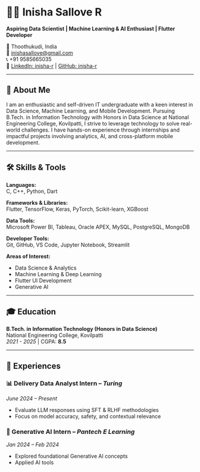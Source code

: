 # 👩‍💻 Inisha Sallove R

**Aspiring Data Scientist | Machine Learning & AI Enthusiast | Flutter Developer**

📍 Thoothukudi, India  
📧 [inishasallove@gmail.com](mailto:inishasallove@gmail.com)  
📞 +91 9585665035  
🔗 [LinkedIn: inisha-r](https://www.linkedin.com/in/inisha-r/) | [GitHub: inisha-r](https://github.com/inisha-r)

---

## 🚀 About Me

I am an enthusiastic and self-driven IT undergraduate with a keen interest in Data Science, Machine Learning, and Mobile Development. Pursuing B.Tech. in Information Technology with Honors in Data Science at National Engineering College, Kovilpatti, I strive to leverage technology to solve real-world challenges. I have hands-on experience through internships and impactful projects involving analytics, AI, and cross-platform mobile development.

---

## 🛠️ Skills & Tools

**Languages:**  
C, C++, Python, Dart

**Frameworks & Libraries:**  
Flutter, TensorFlow, Keras, PyTorch, Scikit-learn, XGBoost

**Data Tools:**  
Microsoft Power BI, Tableau, Oracle APEX, MySQL, PostgreSQL, MongoDB

**Developer Tools:**  
Git, GitHub, VS Code, Jupyter Notebook, Streamlit

**Areas of Interest:**  
- Data Science & Analytics  
- Machine Learning & Deep Learning  
- Flutter UI Development  
- Generative AI

---

## 🎓 Education

**B.Tech. in Information Technology (Honors in Data Science)**  
National Engineering College, Kovilpatti  
*2021 - 2025* | CGPA: **8.5**

---

## 💼 Experiences

### 📊 Delivery Data Analyst Intern – *Turing*  
*June 2024 – Present*  
- Evaluate LLM responses using SFT & RLHF methodologies  
- Focus on model accuracy, safety, and contextual relevance  

### 🤖 Generative AI Intern – *Pantech E Learning*  
*Jan 2024 – Feb 2024*  
- Explored foundational Generative AI concepts  
- Applied AI tools
